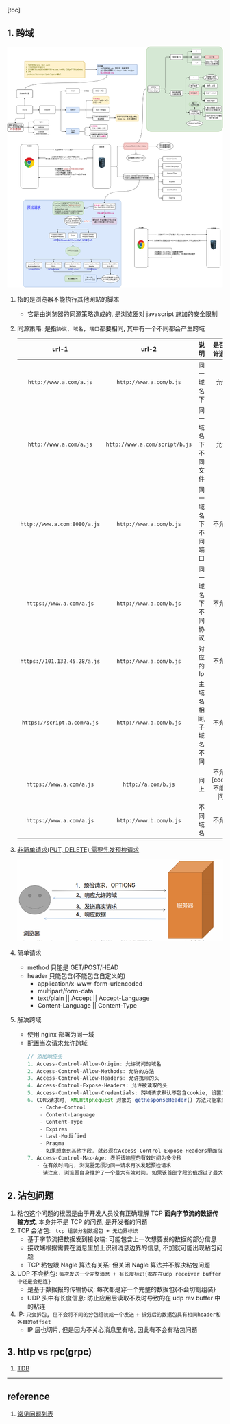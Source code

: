 [toc]

## 1. 跨域

![avatar](/static/image/http/http-cors.png)

1. 指的是浏览器不能执行其他网站的脚本

   - 它是由浏览器的同源策略造成的, 是浏览器对 javascript 施加的安全限制

2. 同源策略: 是指`协议, 域名, 端口`都要相同, 其中有一个不同都会产生跨域

   |            url-1             |             url-2              |          说明          |      是否允许通信       |
   | :--------------------------: | :----------------------------: | :--------------------: | :---------------------: |
   |   `http://www.a.com/a.js`    |    `http://www.a.com/b.js`     |       同一域名下       |          允许           |
   |   `http://www.a.com/a.js`    | `http://www.a.com/script/b.js` |   同一域名下不同文件   |          允许           |
   | `http://www.a.com:8080/a.js` |    `http://www.a.com/b.js`     |   同一域名下不同端口   |         不允许          |
   |   `https://www.a.com/a.js`   |    `http://www.a.com/b.js`     |   同一域名下不同协议   |         不允许          |
   | `https://101.132.45.28/a.js` |    `http://www.a.com/b.js`     |       对应的 Ip        |         不允许          |
   | `https://script.a.com/a.js`  |    `http://www.a.com/b.js`     | 主域名相同, 子域名不同 |         不允许          |
   |   `https://www.a.com/a.js`   |      `http://a.com/b.js`       |          同上          | 不允许[cookie 不能访问] |
   |   `https://www.a.com/a.js`   |    `http://www.b.com/b.js`     |        不同域名        |         不允许          |

3. [非简单请求(PUT, DELETE) 需要先发预检请求](https://developer.mozilla.org/zh-CN/docs/Web/HTTP/Access_control_CORS)

   ![avatar](/static/image/security/cross-domain.png)

4. 简单请求

   - method 只能是 GET/POST/HEAD
   - header 只能包含(不能包含自定义的)
     - application/x-www-form-urlencoded
     - multipart/form-data
     - text/plain || Accept || Accept-Language
     - Content-Language || Content-Type

5. 解决跨域

   - 使用 nginx 部署为同一域
   - 配置当次请求允许跨域
     ```js
     // 添加响应头
     1. Access-Control-Allow-Origin: 允许访问的域名
     2. Access-Control-Allow-Methods: 允许的方法
     3. Access-Control-Allow-Headers: 允许携带的头
     4. Access-Control-Expose-Headers: 允许被读取的头
     5. Access-Control-Allow-Credentials: 跨域请求默认不包含cookie, 设置为true可以包含 cookie
     6. CORS请求时, XMLHttpRequest 对象的 getResponseHeader() 方法只能拿到6个基本字段:
         - Cache-Control
         - Content-Language
         - Content-Type
         - Expires
         - Last-Modified
         - Pragma
         - 如果想拿到其他字段, 就必须在Access-Control-Expose-Headers里面指定
     7. Access-Control-Max-Age: 表明该响应的有效时间为多少秒
        - 在有效时间内, 浏览器无须为同一请求再次发起预检请求
        - 请注意, 浏览器自身维护了一个最大有效时间, 如果该首部字段的值超过了最大有效时间, 将不会生效
     ```

## 2. 沾包问题

1. 粘包这个问题的根因是由于开发⼈员没有正确理解 TCP **⾯向字节流的数据传输⽅式**, 本身并不是 TCP 的问题, 是开发者的问题
2. TCP 会沾包: ` tcp 组装分割数据包 + 无边界标识`
   - 基于字节流把数据发到接收端: 可能包含上⼀次想要发的数据的部分信息
   - 接收端根据需要在消息⾥加上识别消息边界的信息, 不加就可能出现粘包问题
   - TCP 粘包跟 Nagle 算法有关系: 但关闭 Nagle 算法并不解决粘包问题
3. UDP 不会粘包: `每次发送一个完整消息 + 有长度标识{都在在udp receiver buffer 中还是会粘连}`
   - 是基于数据报的传输协议: 每次都是穿一个完整的数据包{不会切割组装}
   - UDP 头中有长度信息: 防止应用层读取不及时导致的在 udp rev buffer 中的粘连
4. IP: `只会拆包, 但不会将不同的分包组装成一个发送` + `拆分后的数据包具有相同header和各自的offset`
   - IP 层也切⽚, 但是因为不关⼼消息⾥有啥, 因此有不会有粘包问题

## 3. http vs rpc(grpc)

1. [TDB](https://mp.weixin.qq.com/s/d3DNfcyBjb8ayKq5AcvePQ)

---

## reference

1. [常见问题列表](https://github.com/Alice52/common-http/issues/8)
